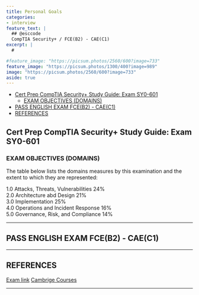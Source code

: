```yaml
---
title: Personal Goals
categories:
- interview
feature_text: |
  ## @esccode
  CompTIA Security+ / FCE(B2) - CAE(C1)
excerpt: |
  # 

#feature_image: "https://picsum.photos/2560/600?image=733"
feature_image: "https://picsum.photos/1300/400?image=989"
image: "https://picsum.photos/2560/600?image=733"
aside: true
---
```


- [Cert Prep CompTIA Security+ Study Guide: Exam SY0-601](#cert-prep-comptia-security-study-guide-exam-sy0-601)
  - [EXAM OBJECTIVES (DOMAINS)](#exam-objectives-domains)
- [PASS ENGLISH EXAM FCE(B2) - CAE(C1)](#pass-english-exam-fceb2---caec1)
- [REFERENCES](#references)

## Cert Prep CompTIA Security+ Study Guide: Exam SY0-601

### EXAM OBJECTIVES (DOMAINS)

The table below lists the domains measures by this examination and the extent to which they are represented:  

1.0 Attacks, Threats, Vulnerabilities 24%  
2.0 Architecture abd Design 21%  
3.0 Implementation 25%  
4.0 Operations and Incident Response 16%  
5.0 Governance, Risk, and Compliance 14%  

---

## PASS ENGLISH EXAM FCE(B2) - CAE(C1)

---

## REFERENCES

[Exam link](https://www.comptia.org/certifications/security)
[Cambrige Courses](https://cambridge.pl/cennik/)

---
